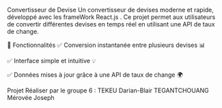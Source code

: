 Convertisseur de Devise
Un convertisseur de devises moderne et rapide, développé avec les frameWork React.js . Ce projet permet aux utilisateurs de convertir différentes devises en temps réel en utilisant une API de taux de change.

🚀 Fonctionnalités
✅ Conversion instantanée entre plusieurs devises 📊

✅ Interface simple et intuitive 💡

✅ Données mises à jour grâce à une API de taux de change 🌍

Projet Réaliser par le groupe 6 : 
TEKEU Darian-Blair
TEGANTCHOUANG Mérovée Joseph
